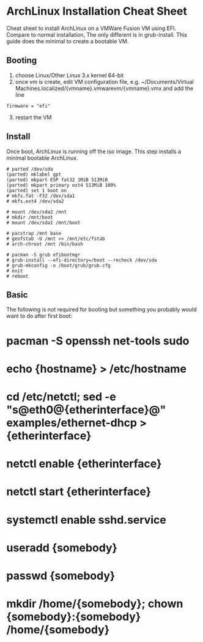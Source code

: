 # ArchLinux Installation Cheat Sheet

Cheat sheet to install ArchLinux on a VMWare Fusion VM using
EFI. Compare to normal installation, The only different is in
grub-install. This guide does the minimal to create a bootable VM.


## Booting

1. choose Linux/Other Linux 3.x kernel 64-bit
2. once vm is create, edit VM configuration file, e.g. ~/Documents/Virtual Machines.localized/{vmname}.vmwarevm/{vmname}.vmx and add the line 
```
firmware = "efi"
```
3. restart the VM

## Install

Once boot, ArchLinux is running off the iso image. This step installs a 
minimal bootable ArchLinux.

```
# parted /dev/sda
(parted) mklabel gpt
(parted) mkpart ESP fat32 1MiB 513MiB
(parted) mkpart primary ext4 513MiB 100%
(parted) set 1 boot on
# mkfs.fat -F32 /dev/sda1
# mkfs.ext4 /dev/sda2

# mount /dev/sda2 /mnt
# mkdir /mnt/boot
# mount /dev/sda1 /mnt/boot

# pacstrap /mnt base
# genfstab -U /mnt >> /mnt/etc/fstab
# arch-chroot /mnt /bin/bash

# pacman -S grub efibootmgr
# grub-install --efi-directory=/boot --recheck /dev/sda
# grub-mkconfig -o /boot/grub/grub.cfg
# exit
# reboot
```



## Basic
The following is not required for booting but something you probably would want to do after first boot:

# pacman -S openssh net-tools sudo
# echo {hostname} > /etc/hostname
# cd /etc/netctl; sed -e "s@eth0@{etherinterface}@" examples/ethernet-dhcp > {etherinterface}
# netctl enable {etherinterface}
# netctl start {etherinterface}
# systemctl enable sshd.service
# useradd {somebody}
# passwd {somebody}
# mkdir /home/{somebody}; chown {somebody}:{somebody} /home/{somebody}
